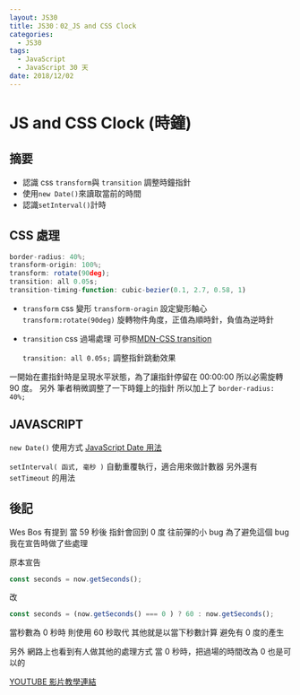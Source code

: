 ```yaml
---
layout: JS30
title: JS30：02_JS and CSS Clock
categories:
  - JS30
tags:
  - JavaScript
  - JavaScript 30 天
date: 2018/12/02
---
```


# JS and CSS Clock (時鐘)

## 摘要

- 認識 css `transform`與 `transition` 調整時鐘指針
- 使用`new Date()`來讀取當前的時間
- 認識`setInterval()`計時

## CSS 處理

```js
border-radius: 40%;
transform-origin: 100%;
transform: rotate(90deg);
transition: all 0.05s;
transition-timing-function: cubic-bezier(0.1, 2.7, 0.58, 1)
```

- `transform` css 變形
  `transform-oragin` 設定變形軸心
  `transform:rotate(90deg)` 旋轉物件角度，正值為順時針，負值為逆時針

- `transition` css 過場處理 可參照[MDN-CSS transition](https://developer.mozilla.org/zh-TW/docs/Web/CSS/CSS_Transitions/Using_CSS_transitions)

  `transition: all 0.05s;` 調整指針跳動效果

一開始在畫指針時是呈現水平狀態，為了讓指針停留在 00:00:00 所以必需旋轉 90 度。
另外 筆者稍微調整了一下時鐘上的指針 所以加上了 `border-radius: 40%;`

## JAVASCRIPT

`new Date()` 使用方式 [JavaScript Date 用法](http://www.w3school.com.cn/jsref/jsref_obj_date.asp)

`setInterval( 函式, 毫秒 )` 自動重覆執行，適合用來做計數器
另外還有 `setTimeout` 的用法

## 後記

Wes Bos 有提到 當 59 秒後 指針會回到 0 度 往前彈的小 bug
為了避免這個 bug
我在宣告時做了些處理

原本宣告

```javascript
const seconds = now.getSeconds();
```

改

```javascript
const seconds = (now.getSeconds() === 0 ) ? 60 : now.getSeconds();
```

當秒數為 0 秒時 則使用 60 秒取代 其他就是以當下秒數計算
避免有 0 度的產生

另外 網路上也看到有人做其他的處理方式
當 0 秒時，把過場的時間改為 0 也是可以的

[YOUTUBE 影片教學連結](https://www.youtube.com/watch?v=xu87YWbr4X0)
